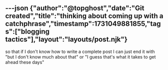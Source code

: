---json
{"author":"@topghost","date":"Git created","title":"thinking about coming up with a catchphrase","timestamp":1731049881855,"tags":["blogging tactics"],"layout":"layouts/post.njk"}
---
so that if I don&#x27;t know how to write a complete post I can just end it with &#x22;but I don&#x27;t know much about that&#x22; or &#x22;I guess that&#x27;s what it takes to get ahead these days&#x22;
